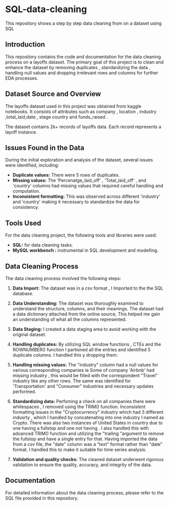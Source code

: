 # SQL-data-cleaning
This repository shows a step by step data cleaning from on a dataset using SQL

## Introduction

This repository contains the code and documentation for the data cleaning process on a layoffs dataset. The primary goal of this project is to clean and enhance the dataset by removing duplicates , standardizing the data , handling null values and dropping irrelevant rows and columns for further EDA processes.

## Dataset Source and Overview

The layoffs dataset used in this project was obtained from kaggle notebooks. It consists of  attributes such as company , location , industry ,total_laid,date , stage country and funds_raised .

The  dataset contains 2k+ records of layoffs data. Each record represents a layoff instance.

## Issues Found in the Data

During the initial exploration and analysis of the  dataset, several issues were identified, including:

- **Duplicate values:** There were 5 rows of  duplicates.
- **Missing values:** The 'Percenatge_laid_off' , 'Total_laid_off' , and 'country' columns had missing values that required careful handling and computation.
- **Inconsistent formatting:** This was observed across different 'industry' and 'country' making it necessary to standardize the data for consistency.

## Tools Used

For the data cleaning project, the following tools and libraries were used:

- **SQL:** for data cleaning tasks.
- **MySQL workbench :** instrumental in SQL development and modelling.

## Data Cleaning Process

The data cleaning process involved the following steps:

1. **Data Import:** The dataset was in a csv format , I Imported to the the SQL database.
   
2. **Data Understanding:** The dataset was thoroughly examined to understand the structure, columns, and their meanings. The dataset  had a data dictionary attached from the  online source, This helped me gain an understanding of what all the columns represented.

3. **Data Staging:** I created a data staging area  to avoid working with the original dataset.

4. **Handling duplicates:** By utilizing SQL window functions , CTEs and the ROWNUMBER() function I partioned all the entries and identified 5 duplicate columns. I handled this y dropping them.
   
5. **Handling missing values:** The "industry" column had a null values for various corresponding companies ie Some of company 'Airbnb' had missing industry , this would be filled with the correspondent "Travel" industry like any other rows. The same was identified for 'Transportation' and "Consumer" industries and necessary updates performed.
   
6. **Standardizing data:**
 Perfoming a check on all companies there were whitespaces , I removed using the TRIM() function. 
 Inconsistent formatting issues in the "Cryptocurrency" industry which had 3 different indusrty , which I handled by concatenating into one industry I named as Crypto.
 There was also two instances of United States in country due to one having a fullstop and one not having . I also handled this with advanced TRIM() function and utilizing the "trailing 
 "argument to remove the fullstop and have a single entry for that.
 Having imported the data from a csv file, the "date" column was a "text" format rather than "date" format. I handled this to make it suitable for time series analysis.

7. **Validation and quality checks:** The cleaned dataset underwent rigorous validation to ensure the quality, accuracy, and integrity of the data.

## Documentation

For detailed information about the data cleaning process, please refer to the SQL file provided in this repository.





